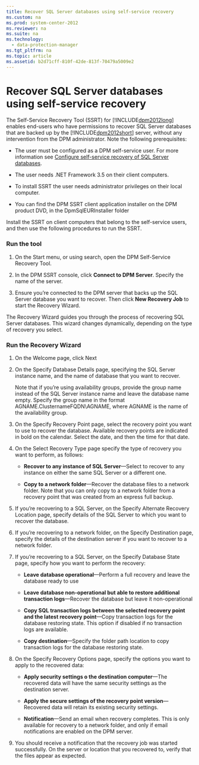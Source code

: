 ```yaml
---
title: Recover SQL Server databases using self-service recovery
ms.custom: na
ms.prod: system-center-2012
ms.reviewer: na
ms.suite: na
ms.technology: 
  - data-protection-manager
ms.tgt_pltfrm: na
ms.topic: article
ms.assetid: b2d71cff-810f-42de-813f-70479a5009e2
---
```

# Recover SQL Server databases using self-service recovery
The Self\-Service Recovery Tool \(SSRT\) for [!INCLUDE[dpm2012long](./Token/dpm2012long_md.md)] enables end\-users who have permissions to recover SQL Server databases that are backed up by the [!INCLUDE[dpm2012short](./Token/dpm2012short_md.md)] server, without any intervention from the DPM administrator. Note the following prerequisites:

-   The user must be configured as a DPM self\-service user. For more information see [Configure self-service recovery of SQL Server databases](./Configure-self-service-recovery-of-SQL-Server-databases.md).

-   The user needs .NET Framework 3.5 on their client computers.

-   To install SSRT the user needs administrator privileges on their local computer.

-   You can find the DPM SSRT client application installer on the DPM product DVD, in the DpmSqlEURInstaller folder

Install the SSRT on client computers that belong to the self\-service users, and then use the following procedures to run the SSRT.

### Run the tool

1.  On the Start menu, or using search, open the DPM Self\-Service Recovery Tool.

2.  In the DPM SSRT console, click **Connect to DPM Server**. Specify the name of the server.

3.  Ensure you’re connected to the DPM server that backs up the SQL Server database you want to recover. Then click **New Recovery Job** to start the Recovery Wizard.

The Recovery Wizard guides you through the process of recovering SQL Server databases. This wizard changes dynamically, depending on the type of recovery you select.

### Run the Recovery Wizard

1.  On the Welcome page, click Next

2.  On the Specify Database Details page, specifying the SQL Server instance name, and the name of database that you want to recover.

    Note that if you’re using availability groups, provide the group name instead of the SQL Server instance name and leave the database name empty. Specify the group name in the format AGNAME.ClusternameFQDN\\AGNAME, where AGNAME is the name of the availability group.

3.  On the Specify Recovery Point page, select the recovery point you want to use to recover the database. Available recovery points are indicated in bold on the calendar. Select the date, and then the time for that date.

4.  On the Select Recovery Type page specify the type of recovery you want to perform, as follows:

    -   **Recover to any instance of SQL Server**—Select to recover to any instance on either the same SQL Server or a different one.

    -   **Copy to a network folder**—Recover the database files to a network folder. Note that you can only copy to a network folder from a recovery point that was created from an express full backup.

5.  If you’re recovering to a SQL Server, on the Specify Alternate Recovery Location page, specify details of the SQL Server to which you want to recover the database.

6.  If you’re recovering to a network folder, on the Specify Destination page, specify the details of the destination server if you want to recover to a network folder.

7.  If you’re recovering to a SQL Server, on the Specify Database State page, specify how you want to perform the recovery:

    -   **Leave database operational**—Perform a full recovery and leave the database ready to use

    -   **Leave database non\-operational but able to restore additional transaction logs**—Recover the database but leave it non\-operational

    -   **Copy SQL transaction logs between the selected recovery point and the latest recovery point**—Copy transaction logs for the database restoring state. This option if disabled if no transaction logs are available.

    -   **Copy destination**—Specify the folder path location to copy transaction logs for the database restoring state.

8.  On the Specify Recovery Options page, specify the options you want to apply to the recovered data:

    -   **Apply security settings o the destination computer**—The recovered data will have the same security settings as the destination server.

    -   **Apply the secure settings of the recovery point version**—Recovered data will retain its existing security settings.

    -   **Notification**—Send an email when recovery completes. This is only available for recovery to a network folder, and only if email notifications are enabled on the DPM server.

9. You should receive a notification that the recovery job was started successfully. On the server or location that you recovered to, verify that the files appear as expected.


